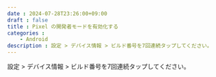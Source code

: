 ```yaml
---
date : 2024-07-28T23:26:00+09:00
draft : false
title : Pixel の開発者モードを有効化する
categories :
    - Android
description : 設定 > デバイス情報 > ビルド番号を7回連続タップしてください。
---
```


設定 > デバイス情報 > ビルド番号を7回連続タップしてください。